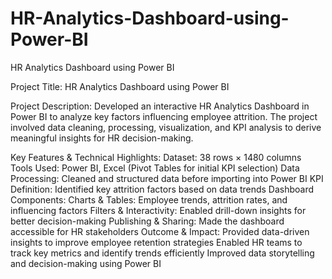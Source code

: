 # HR-Analytics-Dashboard-using-Power-BI
HR Analytics Dashboard using Power BI

Project Title:
HR Analytics Dashboard using Power BI

Project Description:
Developed an interactive HR Analytics Dashboard in Power BI to analyze key factors influencing employee attrition. The project involved data cleaning, processing, visualization, and KPI analysis to derive meaningful insights for HR decision-making.

Key Features & Technical Highlights:
Dataset: 38 rows × 1480 columns
Tools Used: Power BI, Excel (Pivot Tables for initial KPI selection)
Data Processing: Cleaned and structured data before importing into Power BI
KPI Definition: Identified key attrition factors based on data trends
Dashboard Components:
Charts & Tables: Employee trends, attrition rates, and influencing factors
Filters & Interactivity: Enabled drill-down insights for better decision-making
Publishing & Sharing: Made the dashboard accessible for HR stakeholders
Outcome & Impact:
Provided data-driven insights to improve employee retention strategies
Enabled HR teams to track key metrics and identify trends efficiently
Improved data storytelling and decision-making using Power BI